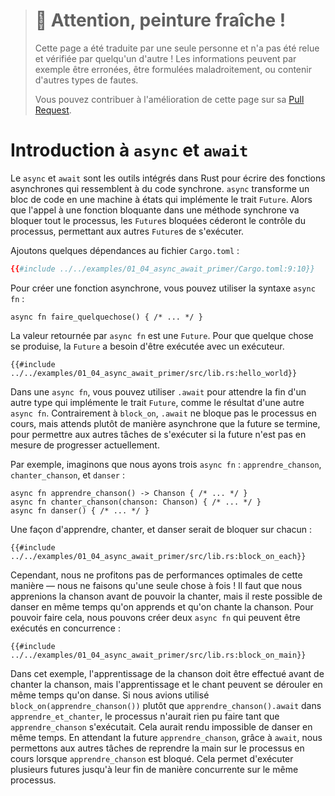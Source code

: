 > # 🚧 Attention, peinture fraîche !
>
> Cette page a été traduite par une seule personne et n'a pas été relue et
> vérifiée par quelqu'un d'autre ! Les informations peuvent par exemple être
> erronées, être formulées maladroitement, ou contenir d'autres types de fautes.
>
> Vous pouvez contribuer à l'amélioration de cette page sur sa
> [Pull Request](https://github.com/Jimskapt/async-book-fr/pull/4).

<!--
# `async`/`.await` Primer
-->

# Introduction à `async` et `await`

<!--
`async`/`.await` is Rust's built-in tool for writing asynchronous functions
that look like synchronous code. `async` transforms a block of code into a
state machine that implements a trait called `Future`. Whereas calling a
blocking function in a synchronous method would block the whole thread,
blocked `Future`s will yield control of the thread, allowing other
`Future`s to run.
-->

Le `async` et `await` sont les outils intégrés dans Rust pour écrire des
fonctions asynchrones qui ressemblent à du code synchrone. `async` transforme
un bloc de code en une machine à états qui implémente le trait `Future`. Alors
que l'appel à une fonction bloquante dans une méthode synchrone va bloquer tout
le processus, les `Future`s bloquées céderont le contrôle du processus,
permettant aux autres `Future`s de s'exécuter.

<!--
Let's add some dependencies to the `Cargo.toml` file:
-->

Ajoutons quelques dépendances au fichier `Cargo.toml` :

<!--
```toml
{{#include ../../examples-sources/01_04_async_await_primer/Cargo.toml:9:10}}
```
-->

```toml
{{#include ../../examples/01_04_async_await_primer/Cargo.toml:9:10}}
```

<!--
To create an asynchronous function, you can use the `async fn` syntax:
-->

Pour créer une fonction asynchrone, vous pouvez utiliser la syntaxe
`async fn` :

<!--
```rust,edition2018
async fn do_something() { /* ... */ }
```
-->

```rust,edition2018
async fn faire_quelquechose() { /* ... */ }
```

<!--
The value returned by `async fn` is a `Future`. For anything to happen,
the `Future` needs to be run on an executor.
-->

La valeur retournée par `async fn` est une `Future`. Pour que quelque chose se
produise, la `Future` a besoin d'être exécutée avec un exécuteur.

<!--
```rust,edition2018
{{#include ../../examples-sources/01_04_async_await_primer/src/lib.rs:hello_world}}
```
-->

```rust,edition2018
{{#include ../../examples/01_04_async_await_primer/src/lib.rs:hello_world}}
```

<!--
Inside an `async fn`, you can use `.await` to wait for the completion of
another type that implements the `Future` trait, such as the output of
another `async fn`. Unlike `block_on`, `.await` doesn't block the current
thread, but instead asynchronously waits for the future to complete, allowing
other tasks to run if the future is currently unable to make progress.
-->

Dans une `async fn`, vous pouvez utiliser `.await` pour attendre la fin d'un
autre type qui implémente le trait `Future`, comme le résultat d'une autre
`async fn`. Contrairement à `block_on`, `.await` ne bloque pas le processus en
cours, mais attends plutôt de manière asynchrone que la future se termine, pour
permettre aux autres tâches de s'exécuter si la future n'est pas en mesure de
progresser actuellement.

<!--
For example, imagine that we have three `async fn`: `learn_song`, `sing_song`,
and `dance`:
-->

Par exemple, imaginons que nous ayons trois `async fn` : `apprendre_chanson`,
`chanter_chanson`, et `danser` :

<!--
```rust,ignore
async fn learn_song() -> Song { /* ... */ }
async fn sing_song(song: Song) { /* ... */ }
async fn dance() { /* ... */ }
```
-->

```rust,ignore
async fn apprendre_chanson() -> Chanson { /* ... */ }
async fn chanter_chanson(chanson: Chanson) { /* ... */ }
async fn danser() { /* ... */ }
```

<!--
One way to do learn, sing, and dance would be to block on each of these
individually:
-->

Une façon d'apprendre, chanter, et danser serait de bloquer sur chacun :

<!--
```rust,ignore
{{#include ../../examples-sources/01_04_async_await_primer/src/lib.rs:block_on_each}}
```
-->

```rust,ignore
{{#include ../../examples/01_04_async_await_primer/src/lib.rs:block_on_each}}
```

<!--
However, we're not giving the best performance possible this way—we're
only ever doing one thing at once! Clearly we have to learn the song before
we can sing it, but it's possible to dance at the same time as learning and
singing the song. To do this, we can create two separate `async fn` which
can be run concurrently:
-->

Cependant, nous ne profitons pas de performances optimales de cette manière —
nous ne faisons qu'une seule chose à fois ! Il faut que nous apprenions la
chanson avant de pouvoir la chanter, mais il reste possible de danser en même
temps qu'on apprends et qu'on chante la chanson. Pour pouvoir faire cela, nous
pouvons créer deux `async fn` qui peuvent être exécutés en concurrence :

<!--
```rust,ignore
{{#include ../../examples-sources/01_04_async_await_primer/src/lib.rs:block_on_main}}
```
-->

```rust,ignore
{{#include ../../examples/01_04_async_await_primer/src/lib.rs:block_on_main}}
```

<!--
In this example, learning the song must happen before singing the song, but
both learning and singing can happen at the same time as dancing. If we used
`block_on(learn_song())` rather than `learn_song().await` in `learn_and_sing`,
the thread wouldn't be able to do anything else while `learn_song` was running.
This would make it impossible to dance at the same time. By `.await`-ing
the `learn_song` future, we allow other tasks to take over the current thread
if `learn_song` is blocked. This makes it possible to run multiple futures
to completion concurrently on the same thread.
-->

Dans cet exemple, l'apprentissage de la chanson doit être effectué avant de
chanter la chanson, mais l'apprentissage et le chant peuvent se dérouler en
même temps qu'on danse. Si nous avions utilisé `block_on(apprendre_chanson())`
plutôt que `apprendre_chanson().await` dans `apprendre_et_chanter`, le
processus n'aurait rien pu faire tant que `apprendre_chanson` s'exécutait. Cela
aurait rendu impossible de danser en même temps. En attendant la future
`apprendre_chanson`, grâce à `await`, nous permettons aux autres tâches de
reprendre la main sur le processus en cours lorsque `apprendre_chanson` est
bloqué. Cela permet d'exécuter plusieurs futures jusqu'à leur fin de manière
concurrente sur le même processus.
